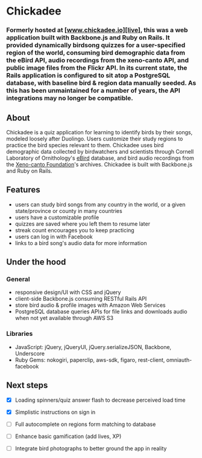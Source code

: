 # Chickadee

### Formerly hosted at [www.chickadee.io][live], this was a web application built with Backbone.js and Ruby on Rails. It provided dynamically birdsong quizzes for a user-specified region of the world, consuming bird demographic data from the eBird API, audio recordings from the xeno-canto API, and public image files from the Flickr API. In its current state, the Rails application is configured to sit atop a PostgreSQL database, with baseline bird & region data manually seeded. As this has been unmaintained for a number of years, the API integrations may no longer be compatible.

[live]: http://www.chickadee.io

## About
Chickadee is a quiz application for learning to identify birds by their songs, modeled loosely after Duolingo. Users customize their study regions to practice the bird species relevant to them. Chickadee uses bird demographic data collected by birdwatchers and scientists through Cornell Laboratory of Ornithology's [eBird][ebird] database, and bird audio recordings from the [Xeno-canto Foundation][xeno-canto]'s archives. Chickadee is built with Backbone.js and Ruby on Rails.

[ebird]: http://www.ebird.org
[xeno-canto]: http://www.xeno-canto.org

## Features
- users can study bird songs from any country in the world, or a given state/province or county in many countries
- users have a customizable profile
- quizzes are saved where you left them to resume later
- streak count encourages you to keep practicing
- users can log in with Facebook
- links to a bird song's audio data for more information

## Under the hood
  
### General
- responsive design/UI with CSS and jQuery
- client-side Backbone.js consuming RESTful Rails API
- store bird audio & profile images with Amazon Web Services
- PostgreSQL database queries APIs for file links and downloads audio when not yet available through AWS S3
  
### Libraries
- JavaScript: jQuery, jQueryUI, jQuery.serializeJSON, Backbone, Underscore
- Ruby Gems: nokogiri, paperclip, aws-sdk, figaro, rest-client, omniauth-facebook

## Next steps
- [X] Loading spinners/quiz answer flash to decrease perceived load time
- [X] Simplistic instructions on sign in
- [ ] Full autocomplete on regions form matching to database
- [ ] Enhance basic gamification (add lives, XP)
- [ ] Integrate bird photographs to better ground the app in reality

